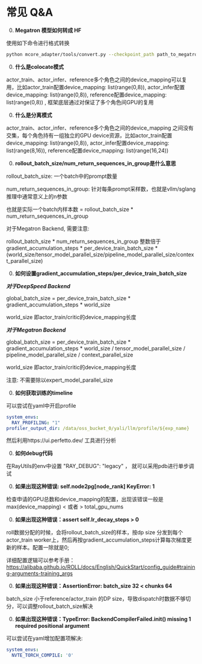 # 常见 Q&A

0. **Megatron 模型如何转成 HF**

使用如下命令进行格式转换

```bash
python mcore_adapter/tools/convert.py --checkpoint_path path_to_megatron_model --output_path path_to_output_hf_model
```

0. **什么是colocate模式**

actor_train、actor_infer、reference多个角色之间的device_mapping可以复用，比如actor_train配置device_mapping: list(range(0,8)), actor_infer配置device_mapping: list(range(0,8)), reference配置device_mapping: list(range(0,8)) , 框架底层通过对保证了多个角色间GPU的复用


0. **什么是分离模式**

actor_train、actor_infer、reference多个角色之间的device_mapping 之间没有交集，每个角色持有一组独立的GPU device资源，比如actor_train配置device_mapping: list(range(0,8)), actor_infer配置device_mapping: list(range(8,16)), reference配置device_mapping: list(range(16,24)) 


0. **rollout_batch_size/num_return_sequences_in_group是什么意思**

rollout_batch_size: 一个batch中的prompt数量

num_return_sequences_in_group: 针对每条prompt采样数，也就是vllm/sglang推理中通常意义上的n参数

也就是实际一个batch内样本数 = rollout_batch_size * num_return_sequences_in_group

对于Megatron Backend, 需要注意: 
 
rollout_batch_size * num_return_sequences_in_group 整数倍于 
gradient_accumulation_steps * per_device_train_batch_size * (world_size/tensor_model_parallel_size/pipeline_model_parallel_size/context_parallel_size)


0. **如何设置gradient_accumulation_steps/per_device_train_batch_size**

***对于DeepSpeed Backend***

global_batch_size = per_device_train_batch_size * gradient_accumulation_steps * world_size 

world_size 即actor_train/critic的device_mapping长度

***对于Megatron Backend***

global_batch_size = per_device_train_batch_size * gradient_accumulation_steps * world_size / tensor_model_parallel_size / pipeline_model_parallel_size / context_parallel_size 

world_size 即actor_train/critic的device_mapping长度

注意: 不需要除以expert_model_parallel_size


0. **如何获取训练的timeline**

可以尝试在yaml中开启profile

```yaml
system_envs:
  RAY_PROFILING: "1"
profiler_output_dir: /data/oss_bucket_0/yali/llm/profile/${exp_name}
```

然后利用https://ui.perfetto.dev/ 工具进行分析

0. **如何debug代码**

在RayUtils的env中设置 "RAY_DEBUG": "legacy" ， 就可以采用pdb进行单步调试


0. **如果出现这种错误: self.node2pg[node_rank] KeyError: 1**

检查申请的GPU总数和device_mapping的配置，出现该错误一般是max(device_mapping) < 或者 > total_gpu_nums

0. **如果出现这种错误：assert self.lr_decay_steps > 0**

roll数据分配的时候，会将rollout_batch_size的样本，按dp size 分发到每个actor_train worker上，然后再按gradient_accumulation_steps计算每次梯度更新的样本。配置一除就是0; 

详细配置逻辑可以参考手册：https://alibaba.github.io/ROLL/docs/English/QuickStart/config_guide#training-arguments-training_args


0. **如果出现这种错误：AssertionError: batch_size 32 < chunks 64**

batch_size 小于reference/actor_train 的DP size，导致dispatch时数据不够切分，可以调整rollout_batch_size解决


0. **如果出现这种错误：TypeError: BackendCompilerFailed.__init__() missing 1 required positional argument**

可以尝试在yaml增加配置项解决:

```yaml
system_envs:
  NVTE_TORCH_COMPILE: '0'
```

